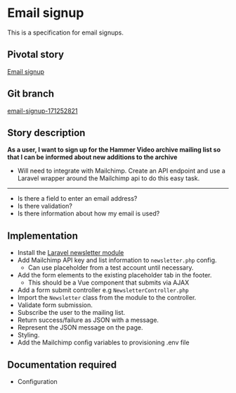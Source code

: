 <!-- Generate a new file using -->
<!-- sed -e "s/\Email signup/My story/" -e "s/\171252821/156128780/" -e "s/\email-signup-171252821/`git_current_branch`/g" template.md | tee "`git_current_branch`.md" -->

# Email signup

This is a specification for email signups.

## Pivotal story

[Email signup](https://www.pivotaltracker.com/story/show/171252821)

## Git branch

[email-signup-171252821](https://github.com/HammerMuseum/hammer-video/email-signup-171252821)

## Story description
**As a user, I want to sign up for the Hammer Video archive mailing list so that I can be informed about new additions to the archive**

- Will need to integrate with Mailchimp. Create an API endpoint and use a Laravel wrapper around the Mailchimp api to do this easy task.

---
- Is there a field to enter an email address?
- Is there validation?
- Is there information about how my email is used?


## Implementation
- Install the [Laravel newsletter module](https://github.com/spatie/laravel-newsletter)
- Add Mailchimp API key and list information to `newsletter.php` config.
  - Can use placeholder from a test account until necessary.
- Add the form elements to the existing placeholder tab in the footer. 
  - This should be a Vue component that submits via AJAX
- Add a form submit controller e.g `NewsletterController.php`
- Import the `Newsletter` class from the module to the controller.
- Validate form submission.
- Subscribe the user to the mailing list.
- Return success/failure as JSON with a message.
- Represent the JSON message on the page.
- Styling.
- Add the Mailchimp config variables to provisioning .env file

## Documentation required
- Configuration
